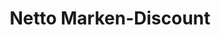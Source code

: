 ---
title: "Netto Marken-Discount"
url: /duesseldorf/netto-marken-discount-derendorfer-strasse/
shop: Supermarkt
---